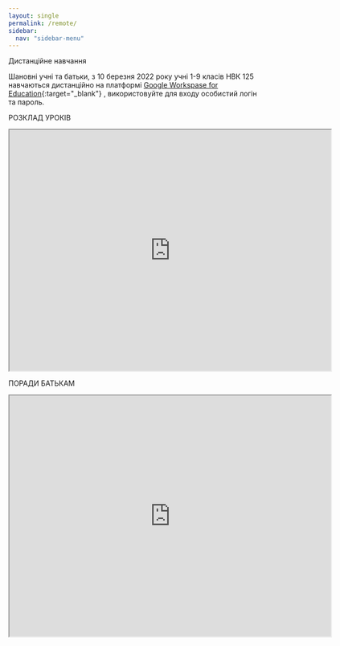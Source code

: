 ```yaml
---
layout: single
permalink: /remote/
sidebar:
  nav: "sidebar-menu"
---
```


Дистанційне навчання

Шановні учні та батьки, з 10 березня 2022 року учні 1-9 класів НВК 125 навчаються дистанційно на платформі [Google Workspase for Education](https://classroom.google.com){:target="_blank"} , використовуйте для входу особистий логін та пароль.

РОЗКЛАД УРОКІВ
<iframe src="https://drive.google.com/file/d/1gjqQebanU5J_OPCU1u7gbJrkv03JMtDp/preview" width="640" height="480" allow="autoplay"></iframe>



ПОРАДИ БАТЬКАМ
<iframe src="https://drive.google.com/file/d/10U705zPtGYek20iCfsKOCfWGj4fqVv4G/preview" width="640" height="480"></iframe>
